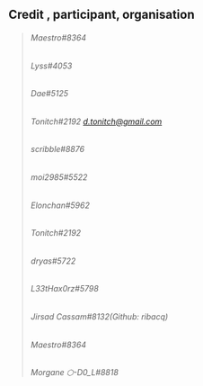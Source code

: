 ## Credit , participant, organisation

  > ###### Maestro#8364
  > ###### Lyss#4053
  > ###### Dae#5125
  > ###### Tonitch#2192 <d.tonitch@gmail.com>
  > ###### scribble#8876 
  > ###### moi2985#5522 
  > ###### Elonchan#5962 
  > ###### Tonitch#2192 
  > ###### dryas#5722 
  > ###### L33tHax0rz#5798 
  > ###### Jirsad Cassam#8132(Github: ribacq) 
  > ###### Maestro#8364
  > ###### Morgane ⬡-D0_L#8818
